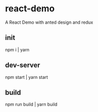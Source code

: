 # react-demo
A React Demo with anted design and redux

## init

npm i | yarn

## dev-server

npm start | yarn start


## build

npm run build | yarn build

